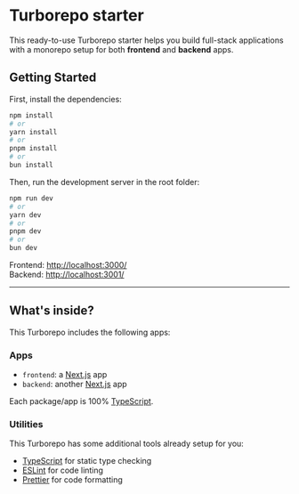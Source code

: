 # Turborepo starter

This ready-to-use Turborepo starter helps you build full-stack applications with a monorepo setup for both **frontend** and **backend** apps.

## Getting Started

First, install the dependencies:

```bash
npm install
# or
yarn install
# or
pnpm install
# or
bun install
```

Then, run the development server in the root folder:

```bash
npm run dev
# or
yarn dev
# or
pnpm dev
# or
bun dev
```

Frontend: [http://localhost:3000/](http://localhost:3000/)\
Backend: [http://localhost:3001/](http://localhost:3001/)

---

## What's inside?

This Turborepo includes the following apps:

### Apps

- `frontend`: a [Next.js](https://nextjs.org/) app
- `backend`: another [Next.js](https://nextjs.org/) app

Each package/app is 100% [TypeScript](https://www.typescriptlang.org/).

### Utilities

This Turborepo has some additional tools already setup for you:

- [TypeScript](https://www.typescriptlang.org/) for static type checking
- [ESLint](https://eslint.org/) for code linting
- [Prettier](https://prettier.io) for code formatting
